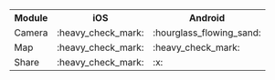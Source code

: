 <table>
  <tr>
    <th>Module</th>
    <th>iOS</th>
    <th>Android</th>
  </tr>
  <tr>
    <td>Camera</td>
    <td>:heavy_check_mark:</td>
    <td>:hourglass_flowing_sand:</td>
  </tr>
  <tr>
    <td>Map</td>
    <td>:heavy_check_mark:</td>
    <td>:heavy_check_mark:</td>
  </tr>
  <tr>
    <td>Share</td>
    <td>:heavy_check_mark:</td>
    <td>:x:</td>
  </tr>
</table>